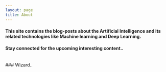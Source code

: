 ```yaml
---
layout: page
title: About
---
```


#### This site contains the blog-posts about the Artificial Intelligence and its related technologies like Machine learning and Deep Learning.

#### Stay connected for the upcoming interesting content..

<br>
### Wizard..
